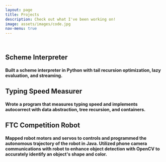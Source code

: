 ```yaml
---
layout: page
title: Projects
description: Check out what I've been working on!
image: assets/images/code.jpg
nav-menu: true
---
```

<!-- Main -->
<div id="main" class="alt">

<!-- One -->
<section id="one">
	<div class="inner">
		<header class="major">
		</header>

<!-- Content -->
<h2 id="content">Scheme Interpreter</h2>
<h4 Python </h4>
<div class="box"> 
	<p> Built a scheme interpreter in Python with tail recursion optimization, lazy evaluation, and streaming. </p>
</div>

<!-- Break -->

<h2 id="content">Typing Speed Measurer</h2>
<h4 Python </h4>
<div class="row"> 
	<p> Wrote a program that measures typing speed and implements autocorrect with data abstraction, tree recursion, and containers. </p>
</div>

<!-- Break -->

<h2 id="content">FTC Competition Robot</h2>
<h4 Java | OpenCV </h4>
<div class="row"> 
	<p> Mapped robot motors and servos to controls and programmed the autonomous trajectory of the robot in Java. Utilized phone camera communications with robot to enhance object detection with OpenCV to accurately identify an object's shape and color. </p>
</div>

